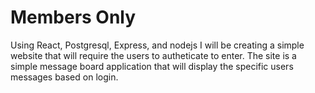 # Members Only

Using React, Postgresql, Express, and nodejs I will be creating a simple website that will require the users to autheticate to enter. The site is a simple message board application that will display the specific users messages based on login. 